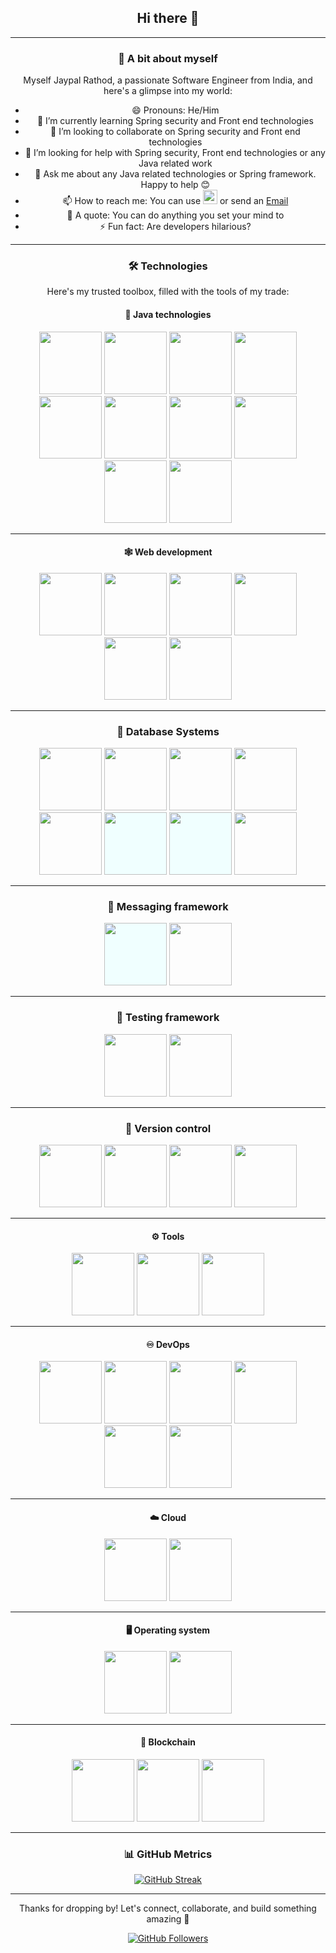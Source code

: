 <div align="center">

<h2 align="center"> Hi there 👋 </h2>

---

### 🧠 A bit about myself

Myself Jaypal Rathod, a passionate Software Engineer from India, and here's a glimpse into my world:

- 😄 Pronouns: He/Him
- 🌱 I’m currently learning Spring security and Front end technologies
- 👯 I’m looking to collaborate on Spring security and Front end technologies
- 🤔 I’m looking for help with Spring security, Front end technologies or any Java related work
- 💬 Ask me about any Java related technologies or Spring framework. Happy to help 😊
- 📫 How to reach me: You can use [<img src = "https://user-images.githubusercontent.com/74038190/235294012-0a55e343-37ad-4b0f-924f-c8431d9d2483.gif" width="23">](https://www.linkedin.com/in/jaypalr/) or send an [Email](jaypal.rathod1307@gmail.com)
- 💖 A quote: You can do anything you set your mind to
- ⚡ Fun fact: Are developers hilarious?

---

### 🛠️ Technologies

Here's my trusted toolbox, filled with the tools of my trade:

#### 🏡 Java technologies

<img src="https://user-images.githubusercontent.com/25181517/117201156-9a724800-adec-11eb-9a9d-3cd0f67da4bc.png" width="100">
<img src="https://user-images.githubusercontent.com/25181517/117201470-f6d56780-adec-11eb-8f7c-e70e376cfd07.png" width="100">
<img src="https://user-images.githubusercontent.com/25181517/183891303-41f257f8-6b3d-487c-aa56-c497b880d0fb.png" width="100">
<img src="https://user-images.githubusercontent.com/25181517/192107856-aa92c8b1-b615-47c3-9141-ed0d29a90239.png" width="100" >
<img src="https://user-images.githubusercontent.com/25181517/192107858-fe19f043-c502-4009-8c47-476fc89718ad.png" width="100">
<img src="https://user-images.githubusercontent.com/25181517/117207242-07d5a700-adf4-11eb-975e-be04e62b984b.png" width="100">
<img src="https://user-images.githubusercontent.com/25181517/183894676-137319b5-1364-4b6a-ba4f-e9fc94ddc4aa.png" width="100">
<img src="https://user-images.githubusercontent.com/25181517/190229463-87fa862f-ccf0-48da-8023-940d287df610.png" width="100">
<img src="https://user-images.githubusercontent.com/25181517/185157723-1ca89950-665d-467c-b653-953559daa1c7.png" width="100">
<img src="https://user-images.githubusercontent.com/25181517/186711335-a3729606-5a78-4496-9a36-06efcc74f800.png" width="100">

---

#### 🕸️ Web development

<img src="https://github.com/Anmol-Baranwal/Cool-GIFs-For-GitHub/assets/74038190/29fd6286-4e7b-4d6c-818f-c4765d5e39a9" width="100">

[//]: # (<img src="https://user-images.githubusercontent.com/25181517/192158954-f88b5814-d510-4564-b285-dff7d6400dad.png" width="100">)

<img src="https://github.com/Anmol-Baranwal/Cool-GIFs-For-GitHub/assets/74038190/67f477ed-6624-42da-99f0-1a7b1a16eecb" width="100">

[//]: # (<img src="https://user-images.githubusercontent.com/25181517/183898674-75a4a1b1-f960-4ea9-abcb-637170a00a75.png" width="100">)

<img src="https://user-images.githubusercontent.com/25181517/183898054-b3d693d4-dafb-4808-a509-bab54cf5de34.png" width="100">

<img src="https://user-images.githubusercontent.com/74038190/212257454-16e3712e-945a-4ca2-b238-408ad0bf87e6.gif" width="100">

[//]: # (<img src="https://user-images.githubusercontent.com/25181517/117447155-6a868a00-af3d-11eb-9cfe-245df15c9f3f.png" width="100">)

<img src="https://user-images.githubusercontent.com/25181517/183890598-19a0ac2d-e88a-4005-a8df-1ee36782fde1.png" width="100">

<img src="https://user-images.githubusercontent.com/25181517/183897015-94a058a6-b86e-4e42-a37f-bf92061753e5.png" width="100">

---

### 🏪 Database Systems

<img src="https://user-images.githubusercontent.com/25181517/117208740-bfb78400-adf5-11eb-97bb-09072b6bedfc.png" width="100">
<img src="https://user-images.githubusercontent.com/25181517/117207493-49665200-adf4-11eb-808e-a9c0fcc2a0a0.png" width="100">
<img src="https://user-images.githubusercontent.com/25181517/117208736-bdedc080-adf5-11eb-912f-61c7d43705f6.png" width="100">
<img src="https://user-images.githubusercontent.com/25181517/183896128-ec99105a-ec1a-4d85-b08b-1aa1620b2046.png" width="100">
<img src="https://user-images.githubusercontent.com/25181517/182884894-d3fa6ee0-f2b4-4960-9961-64740f533f2a.png" width="100">
<img src="https://user-images.githubusercontent.com/25181517/182884177-d48a8579-2cd0-447a-b9a6-ffc7cb02560e.png" width="100" style="background-color: azure" color="white">
<img src="https://github.com/marwin1991/profile-technology-icons/assets/136815194/4a7b5089-5015-4cdc-bc48-1d913446e1ca" width="100" style="background-color: azure" color="white">
<img src="https://github.com/marwin1991/profile-technology-icons/assets/19180175/3b371807-db7c-45b4-8720-c0cfc901680a" width="100">

---

### 💬 Messaging framework

<img src="https://user-images.githubusercontent.com/25181517/192107004-2d2fff80-d207-4916-8a3e-130fee5ee495.png" width="100" style="background-color: azure" color="white">
<img src="https://github.com/marwin1991/profile-technology-icons/assets/136815194/50342602-8025-4030-b492-550f2eaa4073" width="100">

---

### 🧪 Testing framework

<img src="https://user-images.githubusercontent.com/25181517/117533873-484d4480-afef-11eb-9fad-67c8605e3592.png" width="100">
<img src="https://user-images.githubusercontent.com/25181517/183892181-ad32b69e-3603-418c-b8e7-99e976c2a784.png" width="100">

---

### 🌿 Version control

<img src="https://user-images.githubusercontent.com/74038190/212281775-b468df30-4edc-4bf8-a4ee-f52e1aaddc86.gif" width="100">
<img src="https://user-images.githubusercontent.com/25181517/192108375-268c35e6-ab26-44b2-88bf-e3121a4e5083.png" width="100">
<img src="https://user-images.githubusercontent.com/25181517/192108374-8da61ba1-99ec-41d7-80b8-fb2f7c0a4948.png" width="100">
<img src="https://user-images.githubusercontent.com/25181517/192108376-c675d39b-90f6-4073-bde6-5a9291644657.png" width="100">

[//]: # (<img src="https://user-images.githubusercontent.com/74038190/212257468-1e9a91f1-b626-4baa-b15d-5c385dfa7ed2.gif" width="100">)

---

#### ⚙️ Tools

<img src="https://user-images.githubusercontent.com/25181517/192108890-200809d1-439c-4e23-90d3-b090cf9a4eea.png" width="100">
<img src="https://user-images.githubusercontent.com/74038190/212257465-7ce8d493-cac5-494e-982a-5a9deb852c4b.gif" width="100">
<img src="https://user-images.githubusercontent.com/25181517/192109061-e138ca71-337c-4019-8d42-4792fdaa7128.png" width="100">

[//]: # (<img src="https://user-images.githubusercontent.com/25181517/192108891-d86b6220-e232-423a-bf5f-90903e6887c3.png" width="100">)

--- 

#### ♾️ DevOps

<img src="https://user-images.githubusercontent.com/25181517/183868728-b2e11072-00a5-47e2-8a4e-4ebbb2b8c554.png" width="100">
<img src="https://user-images.githubusercontent.com/25181517/117207330-263ba280-adf4-11eb-9b97-0ac5b40bc3be.png"  width="100">
<img src="https://user-images.githubusercontent.com/25181517/182534006-037f08b5-8e7b-4e5f-96b6-5d2a5558fa85.png" width="100">
<img src="https://user-images.githubusercontent.com/25181517/179090274-733373ef-3b59-4f28-9ecb-244bea700932.png" width="100">
<img src="https://user-images.githubusercontent.com/25181517/182534182-c510199a-7a4d-4084-96e3-e3db2251bbce.png" width="100">
<img src="https://user-images.githubusercontent.com/25181517/182534075-4962068b-4407-46c2-ac67-ddcb86af30cc.png" width="100">

---

#### ☁️ Cloud

<img src="https://user-images.githubusercontent.com/25181517/183896132-54262f2e-6d98-41e3-8888-e40ab5a17326.png" width="100">
<img src="https://user-images.githubusercontent.com/25181517/183911544-95ad6ba7-09bf-4040-ac44-0adafedb9616.png" width="100">

---

#### 🖥️ Operating system

<img src="https://user-images.githubusercontent.com/25181517/186884150-05e9ff6d-340e-4802-9533-2c3f02363ee3.png" width="100">
<img src="https://user-images.githubusercontent.com/25181517/186884153-99edc188-e4aa-4c84-91b0-e2df260ebc33.png" width="100">

--- 

#### 🔗 Blockchain

<img src="https://github.com/user-attachments/assets/094cc004-c6d6-47ff-800c-393e70bfa762" width="100">
<img src="https://github.com/user-attachments/assets/eb979871-1d57-4ea7-b8af-bfb1165a2979" width="100">
<img src="https://github.com/user-attachments/assets/4ebe4430-a141-4fc5-9ddd-dc5b439177b6" width="100">

---

### 📊 GitHub Metrics

[![GitHub Streak](https://streak-stats.demolab.com/?user=jaypalr1&theme=dark)](https://git.io/streak-stats)

---

<p align="center">
  Thanks for dropping by! Let's connect, collaborate, and build something amazing 🌟
</p>

<p align="center">
<a href="https://github.com/jaypalr1">
  <img src="https://img.shields.io/github/followers/jaypalr1?style=social" alt="GitHub Followers">
</a>
</p>

</div>
